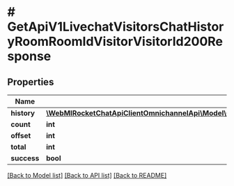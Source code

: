 # # GetApiV1LivechatVisitorsChatHistoryRoomRoomIdVisitorVisitorId200Response

## Properties

Name | Type | Description | Notes
------------ | ------------- | ------------- | -------------
**history** | [**\WebMIRocketChatApiClientOmnichannelApi\Model\GetApiV1LivechatVisitorsChatHistoryRoomRoomIdVisitorVisitorId200ResponseHistoryInner[]**](GetApiV1LivechatVisitorsChatHistoryRoomRoomIdVisitorVisitorId200ResponseHistoryInner.md) |  | [optional]
**count** | **int** |  | [optional]
**offset** | **int** |  | [optional]
**total** | **int** |  | [optional]
**success** | **bool** |  | [optional]

[[Back to Model list]](../../README.md#models) [[Back to API list]](../../README.md#endpoints) [[Back to README]](../../README.md)

